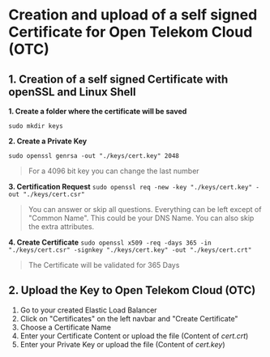# Creation and upload of a self signed Certificate for Open Telekom Cloud (OTC)

## 1. Creation of a self signed Certificate with openSSL and Linux Shell

**1. Create a folder where the certificate will be saved**

`sudo mkdir keys`

**2. Create a Private Key**

`sudo openssl genrsa -out "./keys/cert.key" 2048`

> For a 4096 bit key you can change the last number

**3. Certification Request**
`sudo openssl req -new -key "./keys/cert.key" -out "./keys/cert.csr"`

> You can answer or skip all questions. Everything can be left except of "Common Name". This could be your DNS Name. You can also skip the extra attributes.

**4. Create Certificate**
`sudo openssl x509 -req -days 365 -in "./keys/cert.csr" -signkey "./keys/cert.key" -out "./keys/cert.crt"`

> The Certificate will be validated for 365 Days

## 2. Upload the Key to Open Telekom Cloud (OTC)

1. Go to your created Elastic Load Balancer
2. Click on "Certificates" on the left navbar and "Create Certificate"
3. Choose a Certificate Name
4. Enter your Certificate Content or upload the file (Content of _cert.crt_)
5. Enter your Private Key or upload the file (Content of _cert.key_)
